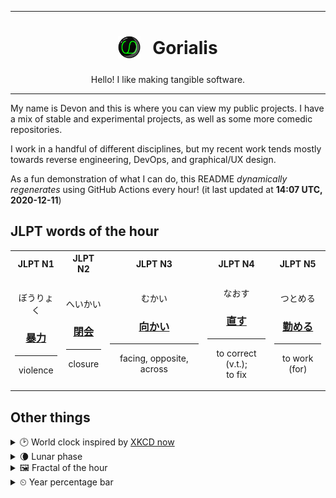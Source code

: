 ***

<h1 align="center">
<sub>
    <img src="readme/resources/avatar.png" height="36">
</sub>
&nbsp;
Gorialis
</h1>
<p align="center">
Hello! I like making tangible software.
</p>

***

My name is Devon and this is where you can view my public projects. I have a mix of stable and experimental projects, as well as some more comedic repositories.

I work in a handful of different disciplines, but my recent work tends mostly towards reverse engineering, DevOps, and graphical/UX design.

As a fun demonstration of what I can do, this README *dynamically regenerates* using GitHub Actions every hour! (it last updated at **14:07 UTC, 2020-12-11**)

<h2>JLPT words of the hour</h2>
<table>
    <tr>
        <th>JLPT N1</th>
        <th>JLPT N2</th>
        <th>JLPT N3</th>
        <th>JLPT N4</th>
        <th>JLPT N5</th>
    </tr>
    <tr>
        <td>
            <p align="center">ぼうりょく</p>
            <h3 align="center"><b><a href="https://jisho.org/search/%E6%9A%B4%E5%8A%9B">暴力</a></b></h3>
            <hr>
            <p align="center">violence</p>
        </td>
        <td>
            <p align="center">へいかい</p>
            <h3 align="center"><b><a href="https://jisho.org/search/%E9%96%89%E4%BC%9A">閉会</a></b></h3>
            <hr>
            <p align="center">closure</p>
        </td>
        <td>
            <p align="center">むかい</p>
            <h3 align="center"><b><a href="https://jisho.org/search/%E5%90%91%E3%81%8B%E3%81%84">向かい</a></b></h3>
            <hr>
            <p align="center">facing,<wbr> opposite,<wbr> across</p>
        </td>
        <td>
            <p align="center">なおす</p>
            <h3 align="center"><b><a href="https://jisho.org/search/%E7%9B%B4%E3%81%99">直す</a></b></h3>
            <hr>
            <p align="center">to correct (v.t.);<br> to fix</p>
        </td>
        <td>
            <p align="center">つとめる</p>
            <h3 align="center"><b><a href="https://jisho.org/search/%E5%8B%A4%E3%82%81%E3%82%8B">勤める</a></b></h3>
            <hr>
            <p align="center">to work (for)</p>
        </td>
    </tr>
</table>

<h2>Other things</h2>
<details>
<summary>🕑  World clock inspired by <a href="https://xkcd.com/now">XKCD now</a></summary>

> <img src="generated/now.png" width="512">

</details>
<details>
<summary>🌘 Lunar phase</summary>

The moon is approximately 91.58% through its phase (Waning Crescent).

</details>
<details>
<summary>&#x1f5bc; Fractal of the hour</summary>

> <img src="generated/fractal.png" width="512">

</details>
<details>
<summary>&#x23f2; Year percentage bar</summary>
<pre><code>2020 [██████████████████▁▁] 94.42%</code></pre>
</details>
